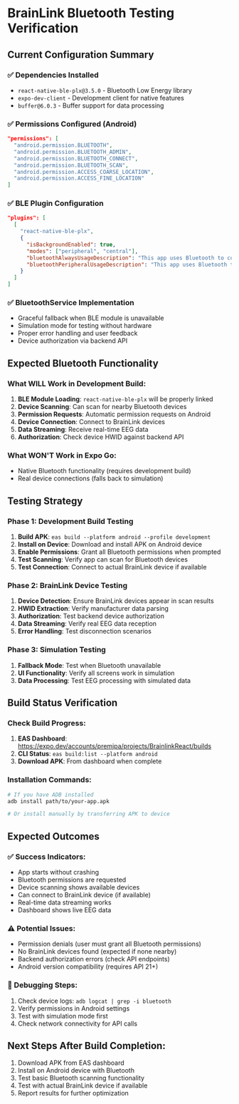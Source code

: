 # BrainLink Bluetooth Testing Verification

## Current Configuration Summary

### ✅ Dependencies Installed
- `react-native-ble-plx@3.5.0` - Bluetooth Low Energy library
- `expo-dev-client` - Development client for native features
- `buffer@6.0.3` - Buffer support for data processing

### ✅ Permissions Configured (Android)
```json
"permissions": [
  "android.permission.BLUETOOTH",
  "android.permission.BLUETOOTH_ADMIN", 
  "android.permission.BLUETOOTH_CONNECT",
  "android.permission.BLUETOOTH_SCAN",
  "android.permission.ACCESS_COARSE_LOCATION",
  "android.permission.ACCESS_FINE_LOCATION"
]
```

### ✅ BLE Plugin Configuration
```json
"plugins": [
  [
    "react-native-ble-plx",
    {
      "isBackgroundEnabled": true,
      "modes": ["peripheral", "central"],
      "bluetoothAlwaysUsageDescription": "This app uses Bluetooth to connect to BrainLink EEG devices for real-time brainwave monitoring.",
      "bluetoothPeripheralUsageDescription": "This app uses Bluetooth to connect to BrainLink EEG devices for real-time brainwave monitoring."
    }
  ]
]
```

### ✅ BluetoothService Implementation
- Graceful fallback when BLE module is unavailable
- Simulation mode for testing without hardware
- Proper error handling and user feedback
- Device authorization via backend API

## Expected Bluetooth Functionality

### What WILL Work in Development Build:
1. **BLE Module Loading**: `react-native-ble-plx` will be properly linked
2. **Device Scanning**: Can scan for nearby Bluetooth devices
3. **Permission Requests**: Automatic permission requests on Android
4. **Device Connection**: Connect to BrainLink devices
5. **Data Streaming**: Receive real-time EEG data
6. **Authorization**: Check device HWID against backend API

### What WON'T Work in Expo Go:
- Native Bluetooth functionality (requires development build)
- Real device connections (falls back to simulation)

## Testing Strategy

### Phase 1: Development Build Testing
1. **Build APK**: `eas build --platform android --profile development`
2. **Install on Device**: Download and install APK on Android device
3. **Enable Permissions**: Grant all Bluetooth permissions when prompted
4. **Test Scanning**: Verify app can scan for Bluetooth devices
5. **Test Connection**: Connect to actual BrainLink device if available

### Phase 2: BrainLink Device Testing
1. **Device Detection**: Ensure BrainLink devices appear in scan results
2. **HWID Extraction**: Verify manufacturer data parsing
3. **Authorization**: Test backend device authorization
4. **Data Streaming**: Verify real EEG data reception
5. **Error Handling**: Test disconnection scenarios

### Phase 3: Simulation Testing
1. **Fallback Mode**: Test when Bluetooth unavailable
2. **UI Functionality**: Verify all screens work in simulation
3. **Data Processing**: Test EEG processing with simulated data

## Build Status Verification

### Check Build Progress:
1. **EAS Dashboard**: https://expo.dev/accounts/premjpa/projects/BrainlinkReact/builds
2. **CLI Status**: `eas build:list --platform android`
3. **Download APK**: From dashboard when complete

### Installation Commands:
```bash
# If you have ADB installed
adb install path/to/your-app.apk

# Or install manually by transferring APK to device
```

## Expected Outcomes

### ✅ Success Indicators:
- App starts without crashing
- Bluetooth permissions are requested
- Device scanning shows available devices
- Can connect to BrainLink device (if available)
- Real-time data streaming works
- Dashboard shows live EEG data

### ⚠️ Potential Issues:
- Permission denials (user must grant all Bluetooth permissions)
- No BrainLink devices found (expected if none nearby)
- Backend authorization errors (check API endpoints)
- Android version compatibility (requires API 21+)

### 🔧 Debugging Steps:
1. Check device logs: `adb logcat | grep -i bluetooth`
2. Verify permissions in Android settings
3. Test with simulation mode first
4. Check network connectivity for API calls

## Next Steps After Build Completion:
1. Download APK from EAS dashboard
2. Install on Android device with Bluetooth
3. Test basic Bluetooth scanning functionality
4. Test with actual BrainLink device if available
5. Report results for further optimization
